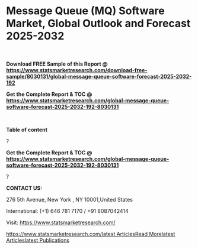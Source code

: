 <h1>Message Queue (MQ) Software Market, Global Outlook and Forecast 2025-2032</h1><br/><p><strong>Download FREE Sample of this Report @ <a href="https://www.statsmarketresearch.com/download-free-sample/8030131/global-message-queue-software-forecast-2025-2032-192">https://www.statsmarketresearch.com/download-free-sample/8030131/global-message-queue-software-forecast-2025-2032-192</a></strong></p>
 
 
 
 <div><b>Get the Complete Report & TOC @ <a href="https://www.statsmarketresearch.com/global-message-queue-software-forecast-2025-2032-192-8030131">https://www.statsmarketresearch.com/global-message-queue-software-forecast-2025-2032-192-8030131</a></b></div>
 
 
 
 <p><br />
 
 <b>Table of content</b></p>
 
 
 
 <p>? </p>
 
 
 
 <div><b>Get the Complete Report & TOC @ <a href="https://www.statsmarketresearch.com/global-message-queue-software-forecast-2025-2032-192-8030131">https://www.statsmarketresearch.com/global-message-queue-software-forecast-2025-2032-192-8030131</a></b></div>
 
 
 
 <p>? </p>
 
 
 
 <p><b>CONTACT US:</b><br />
 
 276 5th Avenue, New York , NY 10001,United States<br />
 
 International: (+1) 646 781 7170 / +91 8087042414<br />
 
 Visit: <a href="https://www.statsmarketresearch.com/">https://www.statsmarketresearch.com/</a><br />
 
 <a href="https://gyeongbokgung.com">https://www.statsmarketresearch.com/</a><a href="https://hallyeomaritime.com">latest Articles</a><a href="https://jingwansa.com">Read More</a><a href="https://nguoiviet.jp/">latest Articles</a><a href="https://www.intelmarketresearch.com/">latest Publications</a></p>